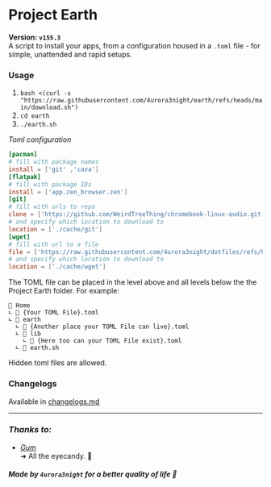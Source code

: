 # Project Earth 
**Version: `v155.3`** \
A script to install your apps, from a configuration housed in a `.toml` file - for simple, unattended and rapid setups. 

### Usage
1. `bash <(curl -s "https://raw.githubusercontent.com/4urora3night/earth/refs/heads/main/download.sh")`
2. `cd earth`
3. `./earth.sh`

_Toml configuration_
```toml
[pacman]
# fill with package names
install = ['git' ,'cava']
[flatpak]
# fill with package IDs
install = ['app.zen_browser.zen']
[git]
# fill with urls to repo 
clone = ['https://github.com/WeirdTreeThing/chromebook-linux-audio.git']
# and specify which location to download to
location = ['./cache/git']
[wget]
# fill with url to a file
file = ['https://raw.githubusercontent.com/4urora3night/dotfiles/refs/heads/main/pac.toml']
# and specify which location to download to
location = ['./cache/wget']
```

The TOML file can be placed in the level above and all levels below the the Project Earth folder. For example:
```
📁 Home
∟ 📄 {Your TOML File}.toml
∟ 📁 earth
  ∟ 📄 {Another place your TOML File can live}.toml
  ∟ 📁 lib
    ∟ 📄 {Here too can your TOML File exist}.toml
  ∟ 📄 earth.sh
```
Hidden toml files are allowed.



### Changelogs 
Available in  [changelogs.md](https://github.com/4urora3night/earth/blob/tera/changelog.md)

---
### *Thanks to:*
- [*Gum*](https://github.com/charmbracelet/gum) \
	➜ All the eyecandy. 👀
	
##### Made by `4urora3night` for a better quality of life 🌟
